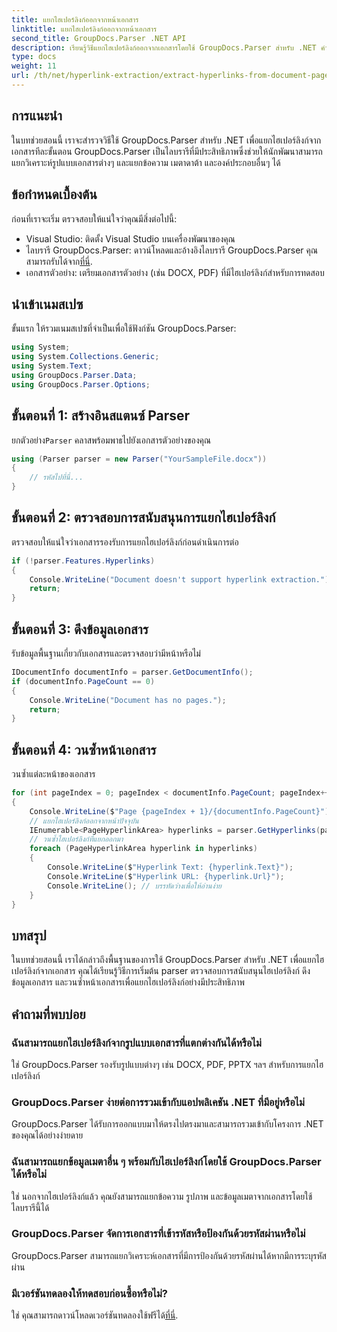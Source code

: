 ```yaml
---
title: แยกไฮเปอร์ลิงก์ออกจากหน้าเอกสาร
linktitle: แยกไฮเปอร์ลิงก์ออกจากหน้าเอกสาร
second_title: GroupDocs.Parser .NET API
description: เรียนรู้วิธีแยกไฮเปอร์ลิงก์ออกจากเอกสารโดยใช้ GroupDocs.Parser สำหรับ .NET คำแนะนำทีละขั้นตอนสำหรับการแยกไฮเปอร์ลิงก์ใน C#
type: docs
weight: 11
url: /th/net/hyperlink-extraction/extract-hyperlinks-from-document-page/
---
```

## การแนะนำ
ในบทช่วยสอนนี้ เราจะสำรวจวิธีใช้ GroupDocs.Parser สำหรับ .NET เพื่อแยกไฮเปอร์ลิงก์จากเอกสารทีละขั้นตอน GroupDocs.Parser เป็นไลบรารีที่มีประสิทธิภาพซึ่งช่วยให้นักพัฒนาสามารถแยกวิเคราะห์รูปแบบเอกสารต่างๆ และแยกข้อความ เมตาดาต้า และองค์ประกอบอื่นๆ ได้
## ข้อกำหนดเบื้องต้น
ก่อนที่เราจะเริ่ม ตรวจสอบให้แน่ใจว่าคุณมีสิ่งต่อไปนี้:
- Visual Studio: ติดตั้ง Visual Studio บนเครื่องพัฒนาของคุณ
-  ไลบรารี GroupDocs.Parser: ดาวน์โหลดและอ้างอิงไลบรารี GroupDocs.Parser คุณสามารถรับได้จาก[ที่นี่](https://releases.groupdocs.com/parser/net/).
- เอกสารตัวอย่าง: เตรียมเอกสารตัวอย่าง (เช่น DOCX, PDF) ที่มีไฮเปอร์ลิงก์สำหรับการทดสอบ

## นำเข้าเนมสเปซ
ขั้นแรก ให้รวมเนมสเปซที่จำเป็นเพื่อใช้ฟังก์ชัน GroupDocs.Parser:
```csharp
using System;
using System.Collections.Generic;
using System.Text;
using GroupDocs.Parser.Data;
using GroupDocs.Parser.Options;
```
## ขั้นตอนที่ 1: สร้างอินสแตนซ์ Parser
 ยกตัวอย่าง`Parser` คลาสพร้อมพาธไปยังเอกสารตัวอย่างของคุณ
```csharp
using (Parser parser = new Parser("YourSampleFile.docx"))
{
    // รหัสไปที่นี่...
}
```
## ขั้นตอนที่ 2: ตรวจสอบการสนับสนุนการแยกไฮเปอร์ลิงก์
ตรวจสอบให้แน่ใจว่าเอกสารรองรับการแยกไฮเปอร์ลิงก์ก่อนดำเนินการต่อ
```csharp
if (!parser.Features.Hyperlinks)
{
    Console.WriteLine("Document doesn't support hyperlink extraction.");
    return;
}
```
## ขั้นตอนที่ 3: ดึงข้อมูลเอกสาร
รับข้อมูลพื้นฐานเกี่ยวกับเอกสารและตรวจสอบว่ามีหน้าหรือไม่
```csharp
IDocumentInfo documentInfo = parser.GetDocumentInfo();
if (documentInfo.PageCount == 0)
{
    Console.WriteLine("Document has no pages.");
    return;
}
```
## ขั้นตอนที่ 4: วนซ้ำหน้าเอกสาร
วนซ้ำแต่ละหน้าของเอกสาร
```csharp
for (int pageIndex = 0; pageIndex < documentInfo.PageCount; pageIndex++)
{
    Console.WriteLine($"Page {pageIndex + 1}/{documentInfo.PageCount}");
    // แยกไฮเปอร์ลิงก์ออกจากหน้าปัจจุบัน
    IEnumerable<PageHyperlinkArea> hyperlinks = parser.GetHyperlinks(pageIndex);
    // วนซ้ำไฮเปอร์ลิงก์ที่แยกออกมา
    foreach (PageHyperlinkArea hyperlink in hyperlinks)
    {
        Console.WriteLine($"Hyperlink Text: {hyperlink.Text}");
        Console.WriteLine($"Hyperlink URL: {hyperlink.Url}");
        Console.WriteLine(); // บรรทัดว่างเพื่อให้อ่านง่าย
    }
}
```

## บทสรุป
ในบทช่วยสอนนี้ เราได้กล่าวถึงพื้นฐานของการใช้ GroupDocs.Parser สำหรับ .NET เพื่อแยกไฮเปอร์ลิงก์จากเอกสาร คุณได้เรียนรู้วิธีการเริ่มต้น parser ตรวจสอบการสนับสนุนไฮเปอร์ลิงก์ ดึงข้อมูลเอกสาร และวนซ้ำหน้าเอกสารเพื่อแยกไฮเปอร์ลิงก์อย่างมีประสิทธิภาพ

## คำถามที่พบบ่อย
### ฉันสามารถแยกไฮเปอร์ลิงก์จากรูปแบบเอกสารที่แตกต่างกันได้หรือไม่
ใช่ GroupDocs.Parser รองรับรูปแบบต่างๆ เช่น DOCX, PDF, PPTX ฯลฯ สำหรับการแยกไฮเปอร์ลิงก์
### GroupDocs.Parser ง่ายต่อการรวมเข้ากับแอปพลิเคชัน .NET ที่มีอยู่หรือไม่
GroupDocs.Parser ได้รับการออกแบบมาให้ตรงไปตรงมาและสามารถรวมเข้ากับโครงการ .NET ของคุณได้อย่างง่ายดาย
### ฉันสามารถแยกข้อมูลเมตาอื่น ๆ พร้อมกับไฮเปอร์ลิงก์โดยใช้ GroupDocs.Parser ได้หรือไม่
ใช่ นอกจากไฮเปอร์ลิงก์แล้ว คุณยังสามารถแยกข้อความ รูปภาพ และข้อมูลเมตาจากเอกสารโดยใช้ไลบรารีนี้ได้
### GroupDocs.Parser จัดการเอกสารที่เข้ารหัสหรือป้องกันด้วยรหัสผ่านหรือไม่
GroupDocs.Parser สามารถแยกวิเคราะห์เอกสารที่มีการป้องกันด้วยรหัสผ่านได้หากมีการระบุรหัสผ่าน
### มีเวอร์ชันทดลองให้ทดสอบก่อนซื้อหรือไม่?
 ใช่ คุณสามารถดาวน์โหลดเวอร์ชันทดลองใช้ฟรีได้[ที่นี่](https://releases.groupdocs.com/).